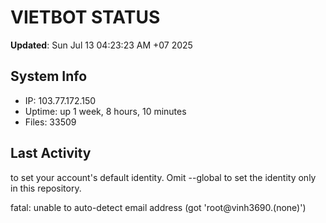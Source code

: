 # VIETBOT STATUS
**Updated**: Sun Jul 13 04:23:23 AM +07 2025

## System Info
- IP: 103.77.172.150
- Uptime: up 1 week, 8 hours, 10 minutes
- Files: 33509

## Last Activity

to set your account's default identity.
Omit --global to set the identity only in this repository.

fatal: unable to auto-detect email address (got 'root@vinh3690.(none)')
